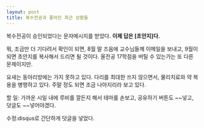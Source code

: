 ```yaml
---
layout: post
title: 복수전공과 좋아진 최근 상황들
---
```

복수전공이 승인되었다는 문자메시지를 받았다. **이제 답은 [초안지]다.**

뭐, 조금만 더 기다려서 확인이 되면, 8월 말 즈음에 교수님들께 이메일을 보내고, 9월이 되면 초안지를 복사해서 드리면 될 것이다. 올전공 17학점을 버틸 수 있는가는 또 다른 문제이지만.

요새는 동아리방에는 가지 못하고 있다. 다리를 최대한 쓰지 않으면서, 물리치료와 약 복용을 병행하고 있다. 주말 정도 되면 조금 나아지리라 보고 있다.

할 일: 가까운 시일 내에 루비를 깔든지 해서 테마를 손보고, 공유하기 버튼도 ~~넣고, 덧글도 ~~넣어야겠다.

수정:disqus로 간단하게 덧글을 넣었다.
